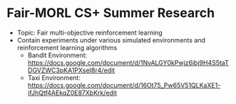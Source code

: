 # Fair-MORL CS+ Summer Research
* Topic: Fair multi-objective reinforcement learning
* Contain experiments under various simulated environments and reinforcement learning algorithms
  * Bandit Environment: https://docs.google.com/document/d/1NvALGY0kPwjz6ibj9H4S5taTDGVZWC3pKA1PXseI8r4/edit
  * Taxi Environment: https://docs.google.com/document/d/16Ot75_Pw65V51QLKaXE1-ifJhQtf4AEkqZ0E87XbKrk/edit
